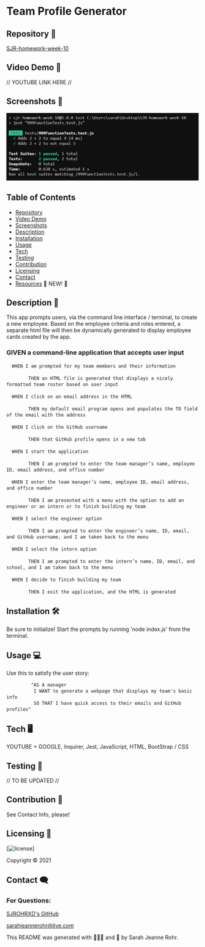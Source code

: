 # Team Profile Generator


## Repository 🌼

[SJR-homework-week-10](https://github.com/SJROHRXD/SJR-homework-week-10/blob/master/)

## Video Demo 🌷

// YOUTUBE LINK HERE //

## Screenshots 🌻

<img src="https://raw.githubusercontent.com/SJROHRXD/SJR-homework-week-10/master/Assets/testjesttestlol.png">


## Table of Contents

- [Repository](#Repository-)
- [Video Demo](#Video-Demo-)
- [Screenshots](#Screenshots-)
- [Description](#Description-)
- [Installation](#Installation-)
- [Usage](#Usage-)
- [Tech](#Tech-)
- [Testing](#Testing-)
- [Contribution](#Contribution-)
- [Licensing](#Licensing-)
- [Contact](#Contact-)
- [Resources](https://github.com/SJROHRXD/SJR-homework-week-10/blob/master/RESOURCES.md) 🌱 NEW! 🌳


## Description 📌

This app prompts users, via the command line interface / terminal, to create a new employee. Based on the employee criteria and roles entered, a separate html file will then be dynamically generated to display employee cards created by the app.


### GIVEN a command-line application that accepts user input

      WHEN I am prompted for my team members and their information

            THEN an HTML file is generated that displays a nicely formatted team roster based on user input

      WHEN I click on an email address in the HTML

            THEN my default email program opens and populates the TO field of the email with the address

      WHEN I click on the GitHub username

            THEN that GitHub profile opens in a new tab

      WHEN I start the application

            THEN I am prompted to enter the team manager’s name, employee ID, email address, and office number

      WHEN I enter the team manager’s name, employee ID, email address, and office number

            THEN I am presented with a menu with the option to add an engineer or an intern or to finish building my team

      WHEN I select the engineer option

            THEN I am prompted to enter the engineer’s name, ID, email, and GitHub username, and I am taken back to the menu

      WHEN I select the intern option

            THEN I am prompted to enter the intern’s name, ID, email, and school, and I am taken back to the menu

      WHEN I decide to finish building my team

            THEN I exit the application, and the HTML is generated


## Installation 🛠

Be sure to initialize! Start the prompts by running 'node index.js' from the terminal.


## Usage 💻

Use this to satisfy the user story:

             "AS A manager
              I WANT to generate a webpage that displays my team's basic info
              SO THAT I have quick access to their emails and GitHub profiles"


## Tech 🖥

YOUTUBE + GOOGLE, Inquirer, Jest, JavaScript, HTML, BootStrap / CSS


## Testing 🧷

// TO BE UPDATED //


## Contribution 🤝

See Contact Info, please!


## Licensing 🧾

[![license](https://img.shields.io/github/license/SJROHRXD/SJR-homework-week-10?color=hotpink&style=plastic)]

Copyright &copy; 2021


## Contact 🗨

### For Questions:

[SJROHRXD's GitHub](https://github.com/SJROHRXD)

sarahjeannerohr@live.com

This README was generated with 🌼🌿🌷 and 🤍 by Sarah Jeanne Rohr.
